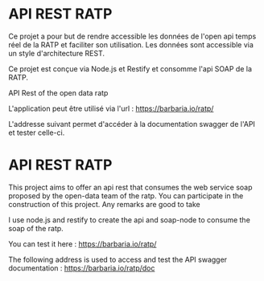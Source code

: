 # API REST RATP 

Ce projet a pour but de rendre accessible les données de l'open api temps réel de la RATP et faciliter son utilisation. 
Les données sont accessible via un style d'architecture REST.

Ce projet est conçue via Node.js et Restify et consomme l'api SOAP de la RATP. 

API Rest of the open data ratp

L'application peut être utilisé via l'url :
https://barbaria.io/ratp/

L'addresse suivant permet d'accéder à la documentation swagger de l'API et tester celle-ci.  

# API REST RATP 

This project aims to offer an api rest that consumes the web service soap proposed by the open-data team of the ratp.
You can participate in the construction of this project. Any remarks are good to take

I use node.js and restify to create the api and soap-node to consume the soap of the ratp.

You can test it here : 
https://barbaria.io/ratp/

The following address is used to access and test the API swagger documentation :
https://barbaria.io/ratp/doc

